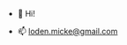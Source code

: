- 👋 Hi!

- 📫 loden.micke@gmail.com

<!---
Laseruss/Laseruss is a ✨ special ✨ repository because its `README.md` (this file) appears on your GitHub profile.
You can click the Preview link to take a look at your changes.
--->
